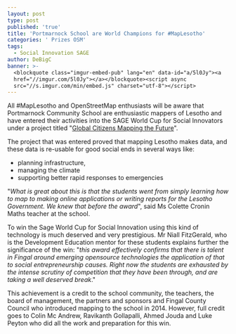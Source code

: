```yaml
---
layout: post
type: post
published: 'true'
title: 'Portmarnock School are World Champions for #MapLesotho'
categories: ' Prizes OSM'
tags:
  - Social Innovation SAGE
author: DeBigC
banner: >-
  <blockquote class="imgur-embed-pub" lang="en" data-id="a/5l0Jy"><a
  href="//imgur.com/5l0Jy"></a></blockquote><script async
  src="//s.imgur.com/min/embed.js" charset="utf-8"></script>
---
```

All #MapLesotho and OpenStreetMap enthusiasts will be aware that Portmarnock Community School are enthusiastic mappers of Lesotho and have entered their activities  into the SAGE World Cup for Social Innovators under a project titled "[Global Citizens Mapping the Future](https://twitter.com/globalcitmtf?lang=en)". 

The project that was entered proved that mapping Lesotho makes data, and these data is re-usable for good social ends in several ways like: 
- planning infrastructure, 
- managing the climate
- supporting better rapid responses to emergencies 

"*What is great about this is that the students went from simply learning how to map to making online applications or writing reports for the Lesotho Government. We knew that before the award*", said Ms Colette Cronin Maths teacher at the school.

To win the Sage World Cup for Social Innovation using this kind of technology is much deserved and very prestigious. Mr Niall FitzGerald, who is the Development Education mentor for these students explains further the significance of the win: "*this award effectively confirms that there is talent in Fingal around emerging opensource technologies the application of that to social entrepreneurship causes. Right now the students are exhausted by the intense scrutiny of competition that they have been through, and are taking a well deserved break*."

This achievement is a credit to the school community, the teachers, the board of management, the partners and sponsors and Fingal County Council who introduced mapping to the school in 2014. However, full credit goes to Colin Mc Andrew, Ravikanth Gollapalli, Ahmed Jouda and Luke Peyton who did all the work and preparation for this win. 







